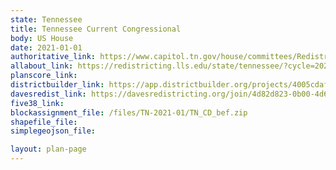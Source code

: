 ```yaml
---
state: Tennessee
title: Tennessee Current Congressional
body: US House
date: 2021-01-01
authoritative_link: https://www.capitol.tn.gov/house/committees/Redistricting.aspx
allabout_link: https://redistricting.lls.edu/state/tennessee/?cycle=2020&level=Congress&startdate=
planscore_link: 
districtbuilder_link: https://app.districtbuilder.org/projects/4005cdaf-5ef7-446a-be4f-3d73dea78df3
davesredist_link: https://davesredistricting.org/join/4d82d823-0b00-4d68-b6c4-9e35a8fabb9f
five38_link:
blockassignment_file: /files/TN-2021-01/TN_CD_bef.zip
shapefile_file:
simplegeojson_file:

layout: plan-page
---
```

